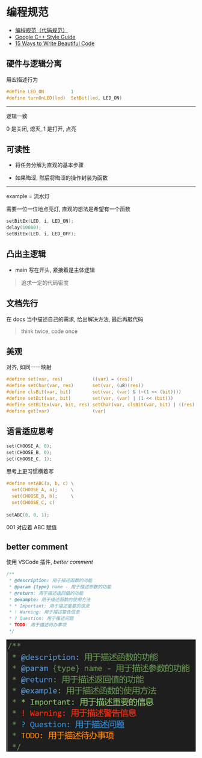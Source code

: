 # 编程规范

- [编程规范（代码规范）](http://www.codebaoku.com/specification/specification-index.html)
- [Google C++ Style Guide](https://google.github.io/styleguide/cppguide.html)
- [15 Ways to Write Beautiful Code](https://dzone.com/articles/15-ways-to-write-beautiful-code)

## 硬件与逻辑分离

用宏描述行为

```c
#define LED_ON          1
#define turnOnLED(led)  SetBit(led, LED_ON)
```

---

逻辑一致

0 是关闭, 熄灭, 1 是打开, 点亮

## 可读性

- 将任务分解为直观的基本步骤

- 如果晦涩, 然后将晦涩的操作封装为函数

---

example = 流水灯

需要一位一位地点亮灯, 直观的想法是希望有一个函数

```c
setBitEx(LED, i, LED_ON);
delay(10000);
setBitEx(LED, i, LED_OFF);
```

## 凸出主逻辑

- main 写在开头, 紧接着是主体逻辑

> 追求一定的代码密度

## 文档先行

在 docs 当中描述自己的需求, 给出解决方法, 最后再敲代码

> think twice, code once

## 美观

对齐, 如同一一映射

```c
#define set(var, res)           ((var) = (res))
#define setChar(var, res)       set(var, (u8)(res))
#define clsBit(var, bit)        set(var, (var) & (~(1 << (bit))))
#define setBit(var, bit)        set(var, (var) | (1 << (bit)))
#define setBitEx(var, bit, res) setChar(var, clsBit(var, bit) | ((res) << (bit)))
#define get(var)                (var)
```

## 语言适应思考

```c
set(CHOOSE_A, 0);
set(CHOOSE_B, 0);
set(CHOOSE_C, 1);
```

思考上更习惯横着写

```c
#define setABC(a, b, c) \
  set(CHOOSE_A, a);     \
  set(CHOOSE_B, b);     \
  set(CHOOSE_C, c)

setABC(0, 0, 1);
```

001 对应着 ABC 赋值

## better comment

使用 VSCode 插件, _better comment_

```c
/**
 * @description: 用于描述函数的功能
 * @param {type} name - 用于描述参数的功能
 * @return: 用于描述返回值的功能
 * @example: 用于描述函数的使用方法
 * * Important: 用于描述重要的信息
 * ! Warning: 用于描述警告信息
 * ? Question: 用于描述问题
 * TODO: 用于描述待办事项
 */
```

![](assets/2023-03-09-18-37-47.png)
